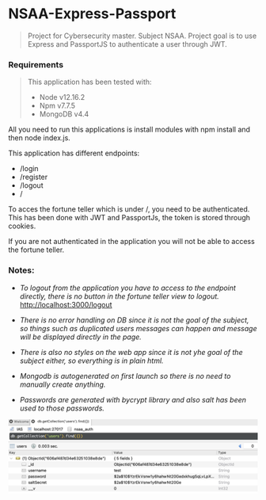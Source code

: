 # NSAA-Express-Passport
> Project for Cybersecurity master. Subject NSAA. Project goal is to use Express and PassportJS to authenticate a user through JWT.
 ### Requirements
> This application has been tested with:
> - Node v12.16.2
> - Npm v7.7.5
> - MongoDB v4.4

All you need to run this applications is install modules with npm install and then node index.js.

This application has different endpoints:

- /login 
- /register
- /logout
- / 

To acces the fortune teller which is under /, you need to be authenticated. This has been done with JWT and PassportJs, the token is stored through cookies.

If you are not authenticated in the application you will not be able to access the fortune teller.

### Notes: 
- *To logout from the application you have to access to the endpoint directly, there is no button in the fortune teller view to logout.* [http://localhost:3000/logout](http://localhost:3000/logout)

- *There is no error handling on DB since it is not the goal of the subject, so things such as duplicated users messages can happen and message will be displayed directly in the page.*

- *There is also no styles on the web app since it is not yhe goal of the subject either, so everything is in plain html.*

- *Mongodb is autogenerated on first launch so there is no need to manually create anything.*

- *Passwords are generated with bycrypt library and also salt has been used to those passwords.*

![Alt text](./images/passwords.png?raw=true "Passwords")